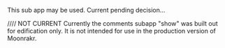 This sub app may be used.  Current pending decision...


//// NOT CURRENT
Currently the comments subapp "show" was built out for edification only.
It is not intended for use in the production version of Moonrakr.